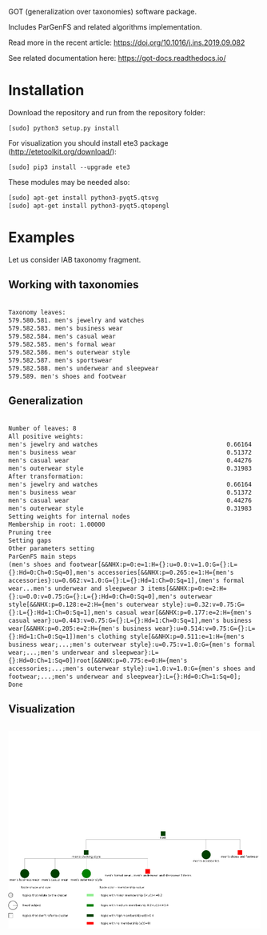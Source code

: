 GOT (generalization over taxonomies) software package.

Includes ParGenFS and related algorithms implementation.

Read more in the recent article: https://doi.org/10.1016/j.ins.2019.09.082

See related documentation here: https://got-docs.readthedocs.io/


# Installation

Download the repository and run from the repository folder:

```
[sudo] python3 setup.py install 
```

For visualization you should install ete3 package (http://etetoolkit.org/download/):

```
[sudo] pip3 install --upgrade ete3
```


These modules may be needed also:

```
[sudo] apt-get install python3-pyqt5.qtsvg
[sudo] apt-get install python3-pyqt5.qtopengl
```

# Examples

Let us consider IAB taxonomy fragment.

## Working with taxonomies

```python3 taxonomy.py

Taxonomy leaves:
579.580.581. men's jewelry and watches
579.582.583. men's business wear
579.582.584. men's casual wear
579.582.585. men's formal wear
579.582.586. men's outerwear style
579.582.587. men's sportswear
579.582.588. men's underwear and sleepwear
579.589. men's shoes and footwear
```


## Generalization

```python3 pargensf.py

Number of leaves: 8
All positive weights:
men's jewelry and watches                                    0.66164
men's business wear                                          0.51372
men's casual wear                                            0.44276
men's outerwear style                                        0.31983
After transformation:
men's jewelry and watches                                    0.66164
men's business wear                                          0.51372
men's casual wear                                            0.44276
men's outerwear style                                        0.31983
Setting weights for internal nodes
Membership in root: 1.00000
Pruning tree
Setting gaps
Other parameters setting
ParGenFS main steps
(men's shoes and footwear[&&NHX:p=0:e=1:H={}:u=0.0:v=1.0:G={}:L={}:Hd=0:Ch=0:Sq=0],men's accessories[&&NHX:p=0.265:e=1:H={men's accessories}:u=0.662:v=1.0:G={}:L={}:Hd=1:Ch=0:Sq=1],(men's formal wear...men's underwear and sleepwear 3 items[&&NHX:p=0:e=2:H={}:u=0.0:v=0.75:G={}:L={}:Hd=0:Ch=0:Sq=0],men's outerwear style[&&NHX:p=0.128:e=2:H={men's outerwear style}:u=0.32:v=0.75:G={}:L={}:Hd=1:Ch=0:Sq=1],men's casual wear[&&NHX:p=0.177:e=2:H={men's casual wear}:u=0.443:v=0.75:G={}:L={}:Hd=1:Ch=0:Sq=1],men's business wear[&&NHX:p=0.205:e=2:H={men's business wear}:u=0.514:v=0.75:G={}:L={}:Hd=1:Ch=0:Sq=1])men's clothing style[&&NHX:p=0.511:e=1:H={men's business wear;...;men's outerwear style}:u=0.75:v=1.0:G={men's formal wear;...;men's underwear and sleepwear}:L={}:Hd=0:Ch=1:Sq=0])root[&&NHX:p=0.775:e=0:H={men's accessories;...;men's outerwear style}:u=1.0:v=1.0:G={men's shoes and footwear;...;men's underwear and sleepwear}:L={}:Hd=0:Ch=1:Sq=0];
Done

```

## Visualization

```python visualize.py
```

![Visualization result](got/got_results/result_iab_fragment.png)

